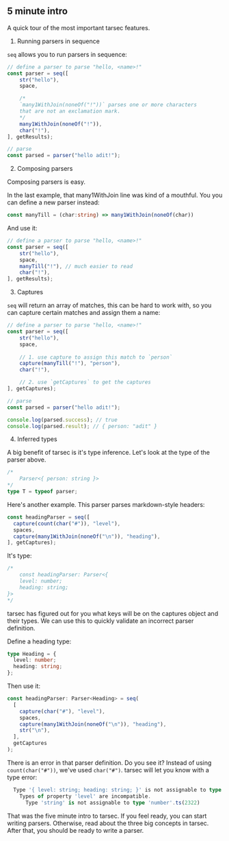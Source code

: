 ## 5 minute intro

A quick tour of the most important tarsec features.

1. Running parsers in sequence

`seq` allows you to run parsers in sequence:

```ts
// define a parser to parse "hello, <name>!"
const parser = seq([
    str("hello"),
    space,

    /*
    `many1WithJoin(noneOf("!"))` parses one or more characters
    that are not an exclamation mark.
    */
    many1WithJoin(noneOf("!")),
    char("!"),
], getResults);

// parse
const parsed = parser("hello adit!");
```

2. Composing parsers

Composing parsers is easy.

In the last example, that many1WithJoin line was kind of a mouthful. You you can define a new parser instead:

```ts
const manyTill = (char:string) => many1WithJoin(noneOf(char))
```

And use it:

```ts
// define a parser to parse "hello, <name>!"
const parser = seq([
    str("hello"),
    space,
    manyTill("!"), // much easier to read
    char("!"),
], getResults);
```

3. Captures

`seq` will return an array of matches, this can be hard to work with, so you can capture certain matches and assign them a name:

```ts
// define a parser to parse "hello, <name>!"
const parser = seq([
    str("hello"),
    space,
    
    // 1. use capture to assign this match to `person`
    capture(manyTill("!"), "person"),
    char("!"),

    // 2. use `getCaptures` to get the captures
], getCaptures);

// parse
const parsed = parser("hello adit!");

console.log(parsed.success); // true
console.log(parsed.result); // { person: "adit" }
```

4. Inferred types

A big benefit of tarsec is it's type inference. Let's look at the type of the parser above.

```ts
/*
    Parser<{ person: string }>
*/
type T = typeof parser;
```

Here's another example. This parser parses markdown-style headers:


```ts
const headingParser = seq([
  capture(count(char("#")), "level"),
  spaces,
  capture(many1WithJoin(noneOf("\n")), "heading"),
], getCaptures);
```

It's type:

```ts
/*
    const headingParser: Parser<{
    level: number;
    heading: string;
}>
*/
```

tarsec has figured out for you what keys will be on the captures object and their types. We can use this to quickly validate an incorrect parser definition.

Define a heading type:

```ts
type Heading = {
  level: number;
  heading: string;
};
```

Then use it:

```ts
const headingParser: Parser<Heading> = seq(
  [
    capture(char("#"), "level"),
    spaces,
    capture(many1WithJoin(noneOf("\n")), "heading"),
    str("\n"),
  ],
  getCaptures
);
```

There is an error in that parser definition. Do you see it? Instead of using `count(char("#"))`, we've used `char("#")`. tarsec will let you know with a type error:

```ts
  Type '{ level: string; heading: string; }' is not assignable to type 'Heading'.
    Types of property 'level' are incompatible.
      Type 'string' is not assignable to type 'number'.ts(2322)
```

That was the five minute intro to tarsec. If you feel ready, you can start writing parsers. Otherwise, read about the three big concepts in tarsec. After that, you should be ready to write a parser.

